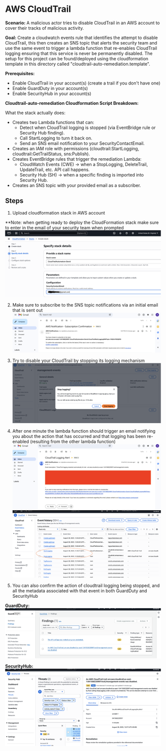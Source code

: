 # AWS CloudTrail

**Scenario:** A malicious actor tries to disable CloudTrail in an AWS account to cover their tracks of malicious activity.

**Goal:** Create a cloudwatch events rule that identifies the attempt to disable CloudTrail, this then creates an SNS topic that alerts the security team and use the same event to trigger a lambda function that re-enables CloudTrail logging ensuring that this service is never be permanently disabled. The setup for this project can be found/deployed using the cloudformation template in this directory called "cloudtrail-auto-remediation.template".

**Prerequisites:**
- Enable CloudTrail in your account(s) (create a trail if you don't have one)
- Enable GuardDuty in your account(s)
- Enable SecurityHub in your account(s)

**Cloudtrail-auto-remediation Cloudformation Script Breakdown:**

What the stack actually does:
- Creates two Lambda functions that can:
    - Detect when CloudTrail logging is stopped (via EventBridge rule or Security Hub finding).
    - Call StartLogging to turn it back on.
    - Send an SNS email notification to your SecurityContactEmail.
- Creates an IAM role with permissions (cloudtrail:StartLogging, cloudtrail:GetTrailStatus, sns:Publish).
- Creates EventBridge rules that trigger the remediation Lambda:
    - CloudWatch Events (CWE) → when a StopLogging, DeleteTrail, UpdateTrail, etc. API call happens.
    - Security Hub (SH) → when a specific finding is imported into Security Hub.
- Creates an SNS topic with your provided email as a subscriber.

## Steps
1. Upload cloudformation stack in AWS account

**Note: when getting ready to deploy the CloudFormation stack make sure to enter in the email of your security team when prompted 
![Alt text](photos/cloudformation1.png)

2. Make sure to subscribe to the SNS topic notifications via an initial email that is sent out
![Alt text](photos/email.png)

3. Try to disable your CloudTrail by stopping its logging mechanism 
![Alt text](photos/cloudtrail1.png)

4. After one minute the lambda function should trigger an email notifying you about the action that has occurred and that logging has been re-enabled (resulting from the other lambda function)
![Alt text](photos/email2.png)
![Alt text](photos/cloudtrail2.png)

5. You can also confirm the action of cloudtrail logging being stopped, and all the metadata associated with that event in both GuardDuty and SecurityHub

**GuardDuty:**
![Alt text](photos/guardduty1.png)

**SecurityHub:**
![Alt text](photos/securityhub1.png)